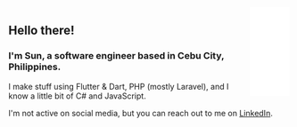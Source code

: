 <img align="right" height="160" src="assets/anime-hello-once.gif">
<div>
  <h2>Hello there! </h2>
  <h3>I'm Sun, a software engineer based in Cebu City, Philippines.</h3>
  <p>I make stuff using Flutter & Dart, PHP (mostly Laravel), and I know a little bit of C# and JavaScript.</p>
  <p>I'm not active on social media, but you can reach out to me on <a target="_blank" href="https://www.linkedin.com/in/sunwastaken/">LinkedIn</a>.</p>
</div>
